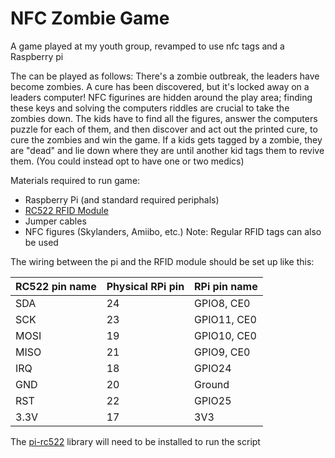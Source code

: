 # NFC Zombie Game
A game played at my youth group, revamped to use nfc tags and a Raspberry pi

The can be played as follows:
There's a zombie outbreak, the leaders have become zombies. A cure has been discovered, but it's locked away on a leaders computer!
NFC figurines are hidden around the play area; finding these keys and solving the computers riddles are crucial to take the zombies down. The kids have to find all the figures, answer the computers puzzle for each of them, and then discover and act out the printed cure, to cure the zombies and win the game. 
If a kids gets tagged by a zombie, they are "dead" and lie down where they are until another kid tags them to revive them. (You could instead opt to have one or two medics)

Materials required to run game:
* Raspberry Pi (and standard required periphals)
* [RC522 RFID Module](https://components101.com/wireless/rc522-rfid-module)
* Jumper cables
* NFC figures (Skylanders, Amiibo, etc.) Note: Regular RFID tags can also be used

The wiring between the pi and the RFID module should be set up like this:

RC522 pin name | Physical RPi pin | RPi pin name
--- | --- | --- 
SDA | 24 | GPIO8, CE0 
SCK | 23 | GPIO11, CE0 
MOSI | 19 | GPIO10, CE0 
MISO | 21 | GPIO9, CE0 
IRQ | 18 | GPIO24 
GND | 20 | Ground 
RST | 22 | GPIO25
3.3V | 17 | 3V3 

The [pi-rc522](https://github.com/ondryaso/pi-rc522) library will need to be installed to run the script
